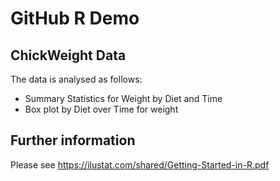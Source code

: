 # GitHub R Demo

## ChickWeight Data

The data is analysed as follows:

+ Summary Statistics for Weight by Diet and Time
+ Box plot by Diet over Time for weight

## Further information

Please see https://ilustat.com/shared/Getting-Started-in-R.pdf